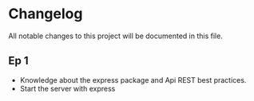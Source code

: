 # Changelog

All notable changes to this project will be documented in this file.

## Ep 1

- Knowledge about the express package and Api REST best practices.
- Start the server with express